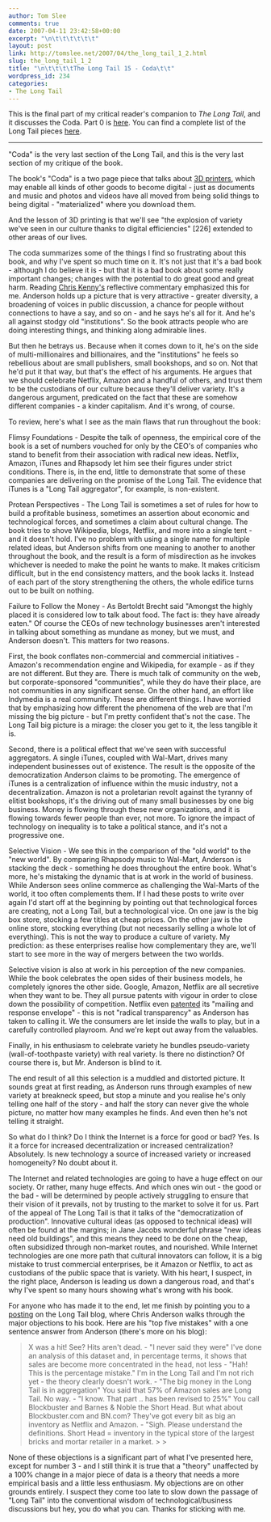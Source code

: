 ```yaml
---
author: Tom Slee
comments: true
date: 2007-04-11 23:42:58+00:00
excerpt: "\n\t\t\t\t\t\t"
layout: post
link: http://tomslee.net/2007/04/the_long_tail_1_2.html
slug: the_long_tail_1_2
title: "\n\t\t\t\tThe Long Tail 15 - Coda\t\t"
wordpress_id: 234
categories:
- The Long Tail
---
```



				

This is the final part of my critical reader's companion to _The Long Tail_, and it discusses the Coda. Part 0 is [here](http://whimsley.typepad.com/whimsley/2007/02/my_next_several.html). You can find a complete list of the Long Tail pieces [here](http://whimsley.typepad.com/whimsley/2007/03/the_long_tail_l.html).

* * *

"Coda" is the very last section of the Long Tail, and this is the very last section of my critique of the book.  





The book's "Coda" is a two page piece that talks about [3D printers](http://en.wikipedia.org/wiki/3D_printing), which may enable all kinds of other goods to become digital - just as documents and music and photos and videos have all moved from being solid things to being digital - "materialized" where you download them.




And the lesson of 3D printing is that we'll see "the explosion of variety we've seen in our culture thanks to digital efficiencies" [226] extended to other areas of our lives.




The coda summarizes some of the things I find so frustrating about this book, and why I've spent so much time on it. It's not just that it's a bad book - although I do believe it is - but that it is a bad book about some really important changes; changes with the potential to do great good and great harm. Reading [Chris Kenny's](http://www.indie4k.com/archives/21) reflective commentary emphasized this for me. Anderson holds up a picture that is very attractive - greater diversity, a broadening of voices in public discussion, a chance for people without connections to have a say, and so on - and he says he's all for it. And he's all against stodgy old "institutions". So the book attracts people who are doing interesting things, and thinking along admirable lines.




But then he betrays us. Because when it comes down to it, he's on the side of multi-millionaires and billionaires, and the "institutions" he feels so rebellious about are small publishers, small bookshops, and so on. Not that he'd put it that way, but that's the effect of his arguments. He argues that we should celebrate Netflix, Amazon and a handful of others, and trust them to be the custodians of our culture because they'll deliver variety. It's a dangerous argument, predicated on the fact that these are somehow different companies - a kinder capitalism. And it's wrong, of course.




To review, here's what I see as the main flaws that run throughout the book:




Flimsy Foundations - Despite the talk of openness, the empirical core of the book is a set of numbers vouched for only by the CEO's of companies who stand to benefit from their association with radical new ideas. Netflix, Amazon, iTunes and Rhapsody let him see their figures under strict conditions. There is, in the end, little to demonstrate that some of these companies are delivering on the promise of the Long Tail. The evidence that iTunes is a "Long Tail aggregator", for example, is non-existent.




Protean Perspectives - The Long Tail is sometimes a set of rules for how to build a profitable business, sometimes an assertion about economic and technological forces, and sometimes a claim about cultural change. The book tries to shove Wikipedia, blogs, Netflix, and more into a single tent - and it doesn't hold. I've no problem with using a single name for multiple related ideas, but Anderson shifts from one meaning to another to another throughout the book, and the result is a form of misdirection as he invokes whichever is needed to make the point he wants to make. It makes criticism difficult, but in the end consistency matters, and the book lacks it. Instead of each part of the story strengthening the others, the whole edifice turns out to be built on nothing.




Failure to Follow the Money - As Bertoldt Brecht said "Amongst the highly placed it is considered low to talk about food. The fact is: they have already eaten." Of course the CEOs of new technology businesses aren't interested in talking about something as mundane as money, but we must, and Anderson doesn't. This matters for two reasons. 




First, the book conflates non-commercial and commercial initiatives - Amazon's recommendation engine and Wikipedia, for example - as if they are not different. But they are. There is much talk of community on the web, but corporate-sponsored "communities", while they do have their place, are not communities in any significant sense. On the other hand, an effort like Indymedia is a real community. These are different things. I have worried that by emphasizing how different the phenomena of the web are that I'm missing the big picture - but I'm pretty confident that's not the case. The Long Tail big picture is a mirage: the closer you get to it, the less tangible it is. 




Second, there is a political effect that we've seen with successful aggregators. A single iTunes, coupled with Wal-Mart, drives many independent businesses out of existence. The result is the opposite of the democratization Anderson claims to be promoting. The emergence of iTunes is a centralization of influence within the music industry, not a decentralization. Amazon is not a proletarian revolt against the tyranny of elitist bookshops, it's the driving out of many small businesses by one big business. Money is flowing through these new organizations, and it is flowing towards fewer people than ever, not more. To ignore the impact of technology on inequality is to take a political stance, and it's not a progressive one.




Selective Vision - We see this in the comparison of the "old world" to the "new world". By comparing Rhapsody music to Wal-Mart, Anderson is stacking the deck - something he does throughout the entire book. What's more, he's mistaking the dynamic that is at work in the world of business. While Anderson sees online commerce as challenging the Wal-Marts of the world, it too often complements them. If I had these posts to write over again I'd start off at the beginning by pointing out that technological forces are creating, not a Long Tail, but a technological vice. On one jaw is the big box store, stocking a few titles at cheap prices. On the other jaw is the online store, stocking everything (but not necessarily selling a whole lot of everything). This is not the way to produce a culture of variety. My prediction: as these enterprises realise how complementary they are, we'll start to see more in the way of mergers between the two worlds.




Selective vision is also at work in his perception of the new companies. While the book celebrates the open sides of their business models, he completely ignores the other side. Google, Amazon, Netflix are all secretive when they want to be. They all pursue patents with vigour in order to close down the possibility of competition. Netflix even [patented](http://www.hackingnetflix.com/2006/04/netflix_patent_.html) its "mailing and response envelope" - this is not "radical transparency" as Anderson has taken to calling it. We the consumers are let inside the walls to play, but in a carefully controlled playroom. And we're kept out away from the valuables.




Finally, in his enthusiasm to celebrate variety he bundles pseudo-variety (wall-of-toothpaste variety) with real variety. Is there no distinction? Of course there is, but Mr. Anderson is blind to it.




The end result of all this selection is a muddled and distorted picture. It sounds great at first reading, as Anderson runs through examples of new variety at breakneck speed, but stop a minute and you realise he's only telling one half of the story - and half the story can never give the whole picture, no matter how many examples he finds. And even then he's not telling it straight.




So what do I think? Do I think the Internet is a force for good or
bad? Yes. Is it a force for increased decentralization or increased
centralization? Absolutely. Is new technology a source of increased
variety or increased homogeneity? No doubt about it.   

  

The Internet and related technologies are going to have a huge effect
on our society. Or rather, many huge effects. And which ones win out -
the good or the bad - will be determined by people actively struggling
to ensure that their vision of it prevails, not by trusting to the
market to solve it for us. Part of the appeal of The Long Tail is that
it talks of the "democratization of production". Innovative cultural
ideas (as opposed to technical ideas) will often be found at the
margins; in Jane Jacobs wonderful phrase "new ideas need old
buildings", and this means they need to be done on the cheap, often
subsidized through non-market routes, and nourished. While Internet
technologies are one more path that cultural innovators can follow, it
is a big mistake to trust commercial enterprises, be it Amazon or
Netflix, to act as custodians of the public space that is variety. With
his heart, I suspect, in the right place, Anderson is leading us down a
dangerous road, and that's why I've spent so many hours showing what's
wrong with his book.




For anyone who has made it to the end, let me finish by pointing you to a [posting](http://www.longtail.com/the_long_tail/2007/01/the_beginners_g.html) on the Long Tail blog, where Chris Anderson walks through the major objections to his book. Here are his "top five mistakes" with a one sentence answer from Anderson (there's more on his blog):

<blockquote>X was a hit! See? Hits aren't dead. - "I never said they were"  
I've done an analysis of this dataset and, in percentage terms, it shows that sales are become more concentrated in the head, not less - "Hah! This is the percentage mistake."  
I'm in the Long Tail and I'm not rich yet - the theory clearly doesn't work. - "The big money in the Long Tail is in aggregation"  
You said that 57% of Amazon sales are Long Tail. No way. - "I know. That part .. has been revised to 25%"  
You call Blockbuster and Barnes & Noble the Short Head. But what about Blockbuster.com and BN.com? They've got every bit as big an inventory as Netflix and Amazon. - "Sigh. Please understand the definitions. Short Head = inventory in the typical store of the largest bricks and mortar retailer in a market.
> 
> </blockquote>

None of these objections is a significant part of what I've presented here, except for number 3 - and I still think it is true that a "theory" unaffected by a 100% change in a major piece of data is a theory that needs a more empirical basis and a little less enthusiasm. My objections are on other grounds entirely. I suspect they come too late to slow down the passage of "Long Tail" into the conventional wisdom of technological/business discussions but hey, you do what you can. Thanks for sticking with me.


		
